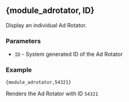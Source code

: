 ## {module_adrotator, ID}

Display an individual Ad Rotator.

### Parameters

* `ID` - System generated ID of the Ad Rotator

### Example

`{module_adrotator,54321}`

Renders the Ad Rotator with ID `54321`
